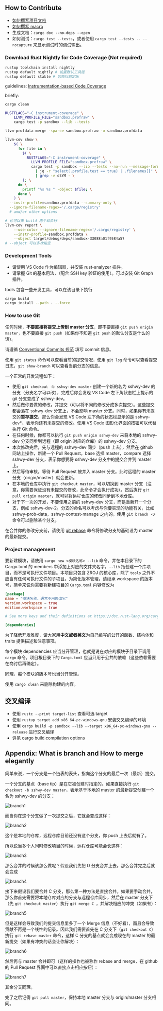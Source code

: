 ## How to Contribute

- [如何撰写项目文档](https://blog.guillaume-gomez.fr/articles/2020-03-12+Guide+on+how+to+write+documentation+for+a+Rust+crate)
- [如何撰写 macro](https://doc.rust-lang.org/reference/macros-by-example.html)
- 生成文档：`cargo doc --no-deps --open`
- 如何测试：`cargo test --tests`，或者使用 `cargo test --tests -- --nocapture` 来显示测试时的调试输出。

### Download Rust Nightly for Code Coverage (Not required)

```bash
rustup toolchain install nightly
rustup default nightly # 设置默认工具链
rustup default stable # 切换回稳定版
```

guidelines: [Instrumentation-based Code Coverage](https://doc.rust-lang.org/rustc/instrument-coverage.html)

briefly:

```bash
cargo clean

RUSTFLAGS="-C instrument-coverage" \
    LLVM_PROFILE_FILE="sandbox.profraw" \
    cargo test -p sandbox --lib --tests

llvm-profdata merge -sparse sandbox.profraw -o sandbox.profdata

llvm-cov show \
    $( \
      for file in \
        $( \
          RUSTFLAGS="-C instrument-coverage" \
            LLVM_PROFILE_FILE="sandbox.profraw" \
            cargo test -p sandbox --lib --tests --no-run --message-format=json \
              | jq -r "select(.profile.test == true) | .filenames[]" \
              | grep -v dSYM - \
        ); \
      do \
        printf "%s %s " -object $file; \
      done \
    ) \
  --instr-profile=sandbox.profdata --summary-only \
  --ignore-filename-regex='/.cargo/registry'
  # and/or other options

# 也可以先 build 再手动执行
llvm-cov report \
    --use-color --ignore-filename-regex='/.cargo/registry' \
    --instr-profile=sandbox.profdata \
    --object target/debug/deps/sandbox-33088a01f9584a57
# --object 可以多次指定
```


### Development Tools

- 请使用 VS Code 作为编辑器，并安装 rust-analyzer 插件。
- 请掌握 Git 的基本用法，（配合 SSH key 验证的使用）。可以安装 Git Graph 插件。

tools 包含一些开发工具，可以在该目录下执行

```bash
cargo build
cargo install --path . --force
```

### How to use Git

任何时候，**不要直接将提交上传到 master 分支**，即不要直接 `git push origin master`，也不要直接 `git push`（如果你不知道 `git push` 的默认分支是什么的话）。

请遵循 [Conventional Commits 规范](https://www.conventionalcommits.org/zh-hans/v1.0.0/) 填写 commit 信息。

使用 `git status` 命令可以查看当前的提交情况，使用 `git log` 命令可以查看提交日志，`git show-branch` 可以查看当前分支的信息。

一个正常的开发流程如下：

- 使用 `git checkout -b sshwy-dev master` 创建一个新的名为 sshwy-dev 的分支（分支名字可以改），完成后你会发现 VS Code 左下角状态栏上提示的 git 分支变成了 sshwy-dev。
- 然后做你要做的修改，并提交（可以将不同的修改分成多次提交）。这些提交都会落在 sshwy-dev 分支上，不会影响 master 分支。同时，如果你有未提交的**暂存提交**，那么你会发现 VS Code 左下角的状态栏显示的是 sshwy-dev\*，表示你还有未提交的修改。使用 VS Code 图形化界面的按钮可以代替执行 Git 命令。
- 在任何时候，你都可以执行 `git push origin sshwy-dev` 来将本地的 sshwy-dev 分支同步到远程（即 origin 对应的仓库）的 sshwy-dev 分支。
- 本次修改完后，先与远程的 sshwy-dev 同步（push 上去），然后在 github 网站上操作，新建一个 Pull Request。base 选择 master，compare 选择 sshwy-dev 分支，表示你想要将 sshwy-dev 分支中的提交合并到 master 上。
- 然后等待审核，等待 Pull Request 被并入 master 分支。此时远程的 master 分支（origin/master）就会更新。
- 在本地的仓库中执行 `git checkout master`，可以切换到 master 分支（注意，你需要保证没有未提交的修改，此命令才会执行成功）。然后执行 `git pull origin master`，就可以将远程仓库的修改同步到本地仓库。
- 对于下一次的开发，不要使用之前的 sshwy-dev 分支，而是重新开一个分支，例如 sshwy-dev-2。分支的命名可以考虑与你要实现的功能有关，比如 sshwy-prob-data，sshwy-contest-manage 之内的。使用 `git branch -D` 命令可以删除某个分支。

在合并你的修改分支前，请使用 [git rebase](https://git-scm.com/docs/git-rebase) 命令将修改分支的基础设为 master 的最新提交。

### Project management

要新建模块，请使用 `cargo new <模块名称> --lib` 命令，并在本目录下的 Cargo.toml 的 members 中添加上对应的文件夹名字。`--lib` 指创建一个库项目，而不是可执行文件项目。本项目只包含 ZROJ 的核心库，除了 `tools` 之外不应当有任何可执行文件的子项目。为简化版本管理，请继承 workspace 的版本号，简单来说你需要将新建项目的 `Cargo.toml` 内容修改为

```toml
[package]
name = "模块名称，通常不用修改它"
version.workspace = true
edition.workspace = true

# See more keys and their definitions at https://doc.rust-lang.org/cargo/reference/manifest.html

[dependencies]
```

为了降低开发难度，请大家用**中文或者英文**为自己编写的公开的函数、结构体和 traits 提供描述和注意事项。

每个模块 dependencies 应当分开管理，也就是说在对应的模块子目录下调用 `cargo` 命令。项目根目录下的 `Cargo.toml` 应当只用于公共的依赖（这些依赖需要在商讨后再确定）。

同理，每个模块的版本号也当分开管理。

使用 `cargo clean` 来删除构建的内容。

## 交叉编译

- 使用 `rustc --print target-list` 查看可选 target
- 使用 `rustup target add x86_64-pc-windows-gnu` 安装交叉编译的环境
- 使用 `cargo build -p sandbox --lib --target x86_64-pc-windows-gnu --release` 进行交叉编译
- 详见 [cargo build compilation options](https://doc.rust-lang.org/cargo/commands/cargo-build.html#compilation-options)

## Appendix: What is branch and How to merge elegantly

简单来说，一个分支是一个链表的表头，指向这个分支的最后一次（最新）提交。

一个分支的基点（base tip）是在它被创建时指定的。如果直接执行 `git checkout -b sshwy-dev master`，表示基于本地的 master 的最新提交创建一个名为 sshwy-dev 的分支：

![branch1](./docs/branch1.jpg)

而当你在这个分支做了一次提交之后，它就会变成这样：

![branch2](./docs/branch2.jpg)

这个是本地的仓库，远程仓库目前还没有这个分支，你 push 上去后就有了。

所以说当多个人同时修改项目的时候，远程仓库可能会长这样：

![branch3](./docs/branch3.jpg)

那么合并的时候该怎么做呢？假设我们先把 D 分支合并上去，那么合并完之后就会变成

![branch4](./docs/branch4.jpg)

接下来假设我们要合并 C 分支，那么第一种方法是直接合并。如果要手动合并，那么你首先需要将本地仓库对应的分支与远程仓库同步，然后在 master 分支下（先 `git checkout master`）执行 `git merge C `，并解决相应的冲突（如果有）：

![branch5](./docs/branch5.jpg)

但是这样会导致我们的提交信息里多了一个 Merge 信息（不好看），而且会导致贡献不再是一个线性的记录。因此我们需要首先在 C 分支下（`git checkout C`）执行 `git rebase master` 命令，这样 C 分支的基点就会变成现在的 master 的最新提交（如果有冲突的话会让你解决）：

![branch6](./docs/branch6.jpg)

然后再与 master 合并即可（这样的操作也被称作 rebase and merge，在 github 的 Pull Request 界面中可以直接点击相应按钮）：

![branch7](./docs/branch7.jpg)

其余分支同理。

完了之后记得 `git pull master`，保持本地 master 分支与 origin/master 分支相同。
